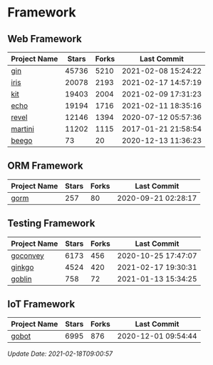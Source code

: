 # Framework

## Web Framework
| Project Name | Stars | Forks | Last Commit |
| ------------ | ----- | ----- | ----------- |
| [gin](https://github.com/gin-gonic/gin) | 45736 | 5210 | 2021-02-08 15:24:22 |
| [iris](https://github.com/kataras/iris) | 20078 | 2193 | 2021-02-17 14:57:19 |
| [kit](https://github.com/go-kit/kit) | 19403 | 2004 | 2021-02-09 17:31:23 |
| [echo](https://github.com/labstack/echo) | 19194 | 1716 | 2021-02-11 18:35:16 |
| [revel](https://github.com/revel/revel) | 12146 | 1394 | 2020-07-12 05:57:36 |
| [martini](https://github.com/go-martini/martini) | 11202 | 1115 | 2017-01-21 21:58:54 |
| [beego](https://github.com/astaxie/beego) | 73 | 20 | 2020-12-13 11:36:23 |

## ORM Framework
| Project Name | Stars | Forks | Last Commit |
| ------------ | ----- | ----- | ----------- |
| [gorm](https://github.com/jinzhu/gorm) | 257 | 80 | 2020-09-21 02:28:17 |

## Testing Framework
| Project Name | Stars | Forks | Last Commit |
| ------------ | ----- | ----- | ----------- |
| [goconvey](https://github.com/smartystreets/goconvey) | 6173 | 456 | 2020-10-25 17:47:07 |
| [ginkgo](https://github.com/onsi/ginkgo) | 4524 | 420 | 2021-02-17 19:30:31 |
| [goblin](https://github.com/franela/goblin) | 758 | 72 | 2021-01-13 15:34:25 |

## IoT Framework
| Project Name | Stars | Forks | Last Commit |
| ------------ | ----- | ----- | ----------- |
| [gobot](https://github.com/hybridgroup/gobot) | 6995 | 876 | 2020-12-01 09:54:44 |

*Update Date: 2021-02-18T09:00:57*